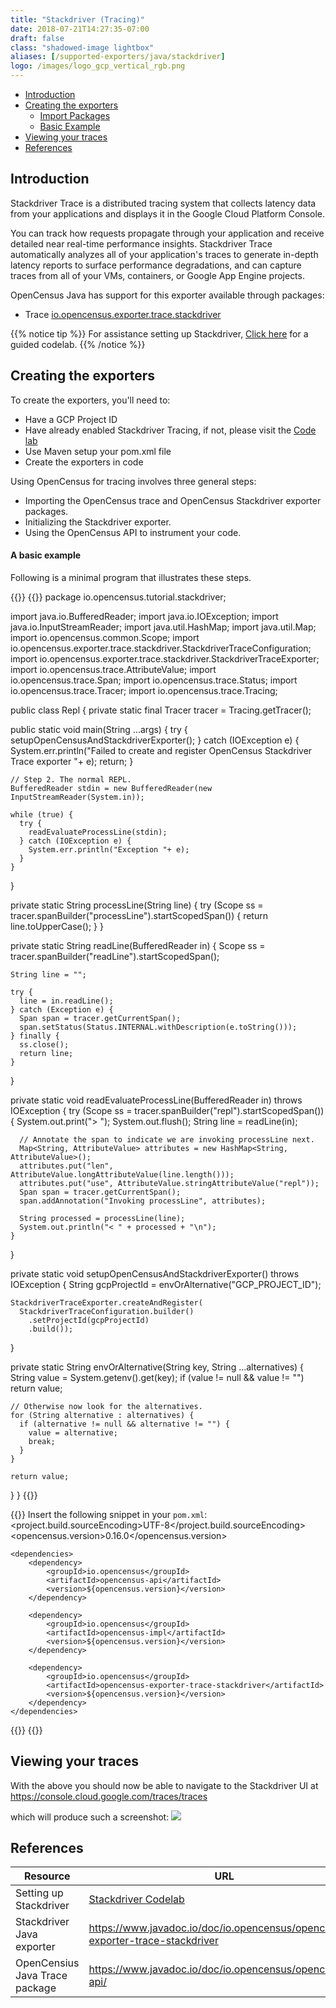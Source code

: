 ```yaml
---
title: "Stackdriver (Tracing)"
date: 2018-07-21T14:27:35-07:00
draft: false
class: "shadowed-image lightbox"
aliases: [/supported-exporters/java/stackdriver]
logo: /images/logo_gcp_vertical_rgb.png
---
```


- [Introduction](#introduction)
- [Creating the exporters](#creating-the-exporters)
    - [Import Packages](#creating-the-exporters)
    - [Basic Example](#creating-the-exporters)
- [Viewing your traces](#viewing-your-traces)
- [References](#references)

## Introduction
Stackdriver Trace is a distributed tracing system that collects latency data from your applications and displays it in the Google Cloud Platform Console.

You can track how requests propagate through your application and receive detailed near real-time performance insights.
Stackdriver Trace automatically analyzes all of your application's traces to generate in-depth latency reports to surface performance degradations, and can capture traces from all of your VMs, containers, or Google App Engine projects.

OpenCensus Java has support for this exporter available through packages:
* Trace [io.opencensus.exporter.trace.stackdriver](https://www.javadoc.io/doc/io.opencensus/opencensus-exporter-trace-stackdriver)

{{% notice tip %}}
For assistance setting up Stackdriver, [Click here](/codelabs/stackdriver) for a guided codelab.
{{% /notice %}}

## Creating the exporters
To create the exporters, you'll need to:

* Have a GCP Project ID
* Have already enabled Stackdriver Tracing, if not, please visit the [Code lab](/codelabs/stackdriver)
* Use Maven setup your pom.xml file
* Create the exporters in code

Using OpenCensus for tracing involves three general steps:

* Importing the OpenCensus trace and OpenCensus Stackdriver exporter packages.
* Initializing the Stackdriver exporter.
* Using the OpenCensus API to instrument your code.

#### A basic example

Following is a minimal program that illustrates these steps.

{{<tabs Example Import>}}
{{<highlight java>}}
package io.opencensus.tutorial.stackdriver;

import java.io.BufferedReader;
import java.io.IOException;
import java.io.InputStreamReader;
import java.util.HashMap;
import java.util.Map;
import io.opencensus.common.Scope;
import io.opencensus.exporter.trace.stackdriver.StackdriverTraceConfiguration;
import io.opencensus.exporter.trace.stackdriver.StackdriverTraceExporter;
import io.opencensus.trace.AttributeValue;
import io.opencensus.trace.Span;
import io.opencensus.trace.Status;
import io.opencensus.trace.Tracer;
import io.opencensus.trace.Tracing;

public class Repl {
  private static final Tracer tracer = Tracing.getTracer();

  public static void main(String ...args) {
    try {
      setupOpenCensusAndStackdriverExporter();
    } catch (IOException e) {
      System.err.println("Failed to create and register OpenCensus Stackdriver Trace exporter "+ e);
      return;
    }

    // Step 2. The normal REPL.
    BufferedReader stdin = new BufferedReader(new InputStreamReader(System.in));

    while (true) {
      try {
        readEvaluateProcessLine(stdin);
      } catch (IOException e) {
        System.err.println("Exception "+ e);
      }
    }
  }

  private static String processLine(String line) {
    try (Scope ss = tracer.spanBuilder("processLine").startScopedSpan()) {
      return line.toUpperCase();
    }
  }

  private static String readLine(BufferedReader in) {
    Scope ss = tracer.spanBuilder("readLine").startScopedSpan();

    String line = "";

    try {
      line = in.readLine();
    } catch (Exception e) {
      Span span = tracer.getCurrentSpan();
      span.setStatus(Status.INTERNAL.withDescription(e.toString()));
    } finally {
      ss.close();
      return line;
    }
  }

  private static void readEvaluateProcessLine(BufferedReader in) throws IOException {
    try (Scope ss = tracer.spanBuilder("repl").startScopedSpan()) {
      System.out.print("> ");
      System.out.flush();
      String line = readLine(in);

      // Annotate the span to indicate we are invoking processLine next.
      Map<String, AttributeValue> attributes = new HashMap<String, AttributeValue>();
      attributes.put("len", AttributeValue.longAttributeValue(line.length()));
      attributes.put("use", AttributeValue.stringAttributeValue("repl"));
      Span span = tracer.getCurrentSpan();
      span.addAnnotation("Invoking processLine", attributes);

      String processed = processLine(line);
      System.out.println("< " + processed + "\n");
    }
  }

  private static void setupOpenCensusAndStackdriverExporter() throws IOException {
    String gcpProjectId = envOrAlternative("GCP_PROJECT_ID");

    StackdriverTraceExporter.createAndRegister(
      StackdriverTraceConfiguration.builder()
        .setProjectId(gcpProjectId)
        .build());
  }

  private static String envOrAlternative(String key, String ...alternatives) {
    String value = System.getenv().get(key);
    if (value != null && value != "")
      return value;

    // Otherwise now look for the alternatives.
    for (String alternative : alternatives) {
      if (alternative != null && alternative != "") {
        value = alternative;
        break;
      }
    }

    return value;
  }
}
{{</highlight>}}

{{<highlight xml>}}
Insert the following snippet in your `pom.xml`:
    <properties>
        <project.build.sourceEncoding>UTF-8</project.build.sourceEncoding>
        <opencensus.version>0.16.0</opencensus.version> <!-- The OpenCensus version to use -->
    </properties>

    <dependencies>
        <dependency>
            <groupId>io.opencensus</groupId>
            <artifactId>opencensus-api</artifactId>
            <version>${opencensus.version}</version>
        </dependency>

        <dependency>
            <groupId>io.opencensus</groupId>
            <artifactId>opencensus-impl</artifactId>
            <version>${opencensus.version}</version>
        </dependency>

        <dependency>
            <groupId>io.opencensus</groupId>
            <artifactId>opencensus-exporter-trace-stackdriver</artifactId>
            <version>${opencensus.version}</version>
        </dependency>
    </dependencies>
{{</highlight>}}
{{</tabs>}}


## Viewing your traces
With the above you should now be able to navigate to the Stackdriver UI at https://console.cloud.google.com/traces/traces

which will produce such a screenshot:
![](/images/trace-java-stackdriver.png)

## References

Resource|URL
---|---
Setting up Stackdriver|[Stackdriver Codelab](/codelabs/stackdriver)
Stackdriver Java exporter|https://www.javadoc.io/doc/io.opencensus/opencensus-exporter-trace-stackdriver
OpenCensius Java Trace package|https://www.javadoc.io/doc/io.opencensus/opencensus-api/
